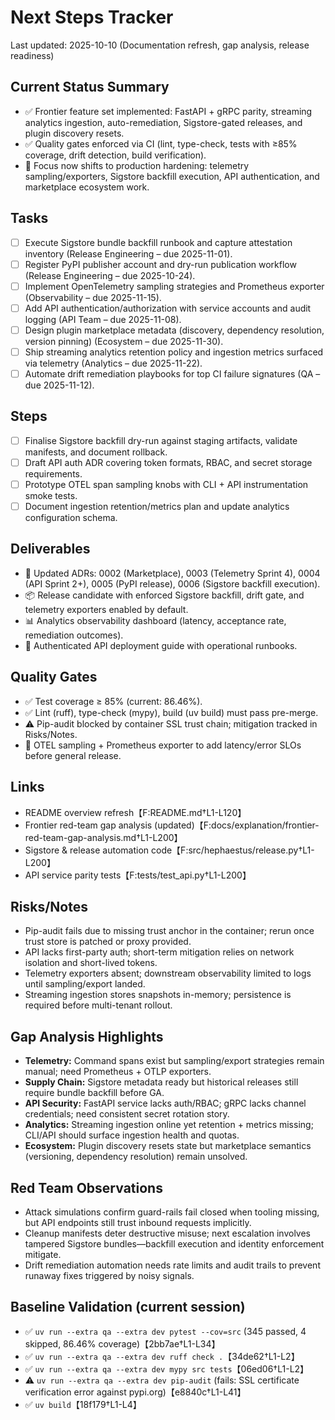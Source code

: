 # Next Steps Tracker

Last updated: 2025-10-10 (Documentation refresh, gap analysis, release readiness)

## Current Status Summary
- ✅ Frontier feature set implemented: FastAPI + gRPC parity, streaming analytics ingestion, auto-remediation, Sigstore-gated releases, and plugin discovery resets.
- ✅ Quality gates enforced via CI (lint, type-check, tests with ≥85% coverage, drift detection, build verification).
- 🔄 Focus now shifts to production hardening: telemetry sampling/exporters, Sigstore backfill execution, API authentication, and marketplace ecosystem work.

## Tasks
- [ ] Execute Sigstore bundle backfill runbook and capture attestation inventory (Release Engineering – due 2025-11-01).
- [ ] Register PyPI publisher account and dry-run publication workflow (Release Engineering – due 2025-10-24).
- [ ] Implement OpenTelemetry sampling strategies and Prometheus exporter (Observability – due 2025-11-15).
- [ ] Add API authentication/authorization with service accounts and audit logging (API Team – due 2025-11-08).
- [ ] Design plugin marketplace metadata (discovery, dependency resolution, version pinning) (Ecosystem – due 2025-11-30).
- [ ] Ship streaming analytics retention policy and ingestion metrics surfaced via telemetry (Analytics – due 2025-11-22).
- [ ] Automate drift remediation playbooks for top CI failure signatures (QA – due 2025-11-12).

## Steps
- [ ] Finalise Sigstore backfill dry-run against staging artifacts, validate manifests, and document rollback.
- [ ] Draft API auth ADR covering token formats, RBAC, and secret storage requirements.
- [ ] Prototype OTEL span sampling knobs with CLI + API instrumentation smoke tests.
- [ ] Document ingestion retention/metrics plan and update analytics configuration schema.

## Deliverables
- 📄 Updated ADRs: 0002 (Marketplace), 0003 (Telemetry Sprint 4), 0004 (API Sprint 2+), 0005 (PyPI release), 0006 (Sigstore backfill execution).
- 📦 Release candidate with enforced Sigstore backfill, drift gate, and telemetry exporters enabled by default.
- 📊 Analytics observability dashboard (latency, acceptance rate, remediation outcomes).
- 🔐 Authenticated API deployment guide with operational runbooks.

## Quality Gates
- ✅ Test coverage ≥ 85% (current: 86.46%).
- ✅ Lint (ruff), type-check (mypy), build (uv build) must pass pre-merge.
- ⚠️ Pip-audit blocked by container SSL trust chain; mitigation tracked in Risks/Notes.
- 🔄 OTEL sampling + Prometheus exporter to add latency/error SLOs before general release.

## Links
- README overview refresh【F:README.md†L1-L120】
- Frontier red-team gap analysis (updated)【F:docs/explanation/frontier-red-team-gap-analysis.md†L1-L200】
- Sigstore & release automation code【F:src/hephaestus/release.py†L1-L200】
- API service parity tests【F:tests/test_api.py†L1-L200】

## Risks/Notes
- Pip-audit fails due to missing trust anchor in the container; rerun once trust store is patched or proxy provided.
- API lacks first-party auth; short-term mitigation relies on network isolation and short-lived tokens.
- Telemetry exporters absent; downstream observability limited to logs until sampling/export landed.
- Streaming ingestion stores snapshots in-memory; persistence is required before multi-tenant rollout.

## Gap Analysis Highlights
- **Telemetry:** Command spans exist but sampling/export strategies remain manual; need Prometheus + OTLP exporters.
- **Supply Chain:** Sigstore metadata ready but historical releases still require bundle backfill before GA.
- **API Security:** FastAPI service lacks auth/RBAC; gRPC lacks channel credentials; need consistent secret rotation story.
- **Analytics:** Streaming ingestion online yet retention + metrics missing; CLI/API should surface ingestion health and quotas.
- **Ecosystem:** Plugin discovery resets state but marketplace semantics (versioning, dependency resolution) remain unsolved.

## Red Team Observations
- Attack simulations confirm guard-rails fail closed when tooling missing, but API endpoints still trust inbound requests implicitly.
- Cleanup manifests deter destructive misuse; next escalation involves tampered Sigstore bundles—backfill execution and identity enforcement mitigate.
- Drift remediation automation needs rate limits and audit trails to prevent runaway fixes triggered by noisy signals.

## Baseline Validation (current session)
- ✅ `uv run --extra qa --extra dev pytest --cov=src` (345 passed, 4 skipped, 86.46% coverage)【2bb7ae†L1-L34】
- ✅ `uv run --extra qa --extra dev ruff check .`【34de62†L1-L2】
- ✅ `uv run --extra qa --extra dev mypy src tests`【06ed06†L1-L2】
- ⚠️ `uv run --extra qa --extra dev pip-audit` (fails: SSL certificate verification error against pypi.org)【e8840c†L1-L41】
- ✅ `uv build`【18f179†L1-L4】
